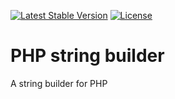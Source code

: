 [![Latest Stable Version](https://poser.pugx.org/dtkahl/php-string-builder/v/stable)](https://packagist.org/packages/dtkahl/php-string-builder)
[![License](https://poser.pugx.org/dtkahl/php-string-builder/license)](https://packagist.org/packages/dtkahl/php-string-builder)

# PHP string builder
A string builder for PHP
